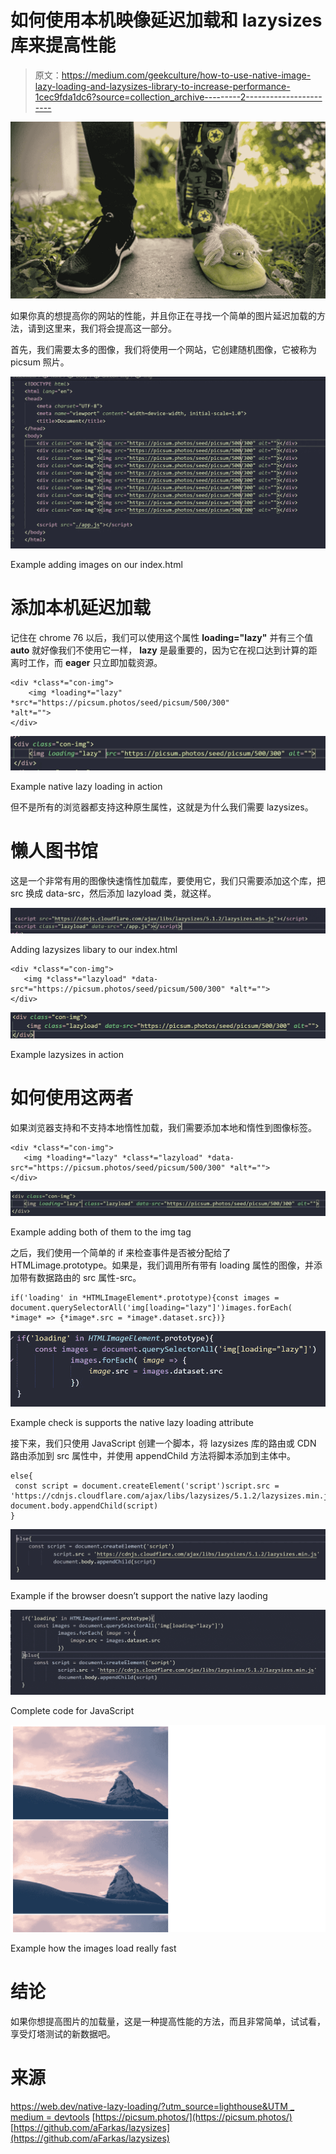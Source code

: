 # 如何使用本机映像延迟加载和 lazysizes 库来提高性能

> 原文：<https://medium.com/geekculture/how-to-use-native-image-lazy-loading-and-lazysizes-library-to-increase-performance-1cec9fda1dc6?source=collection_archive---------2----------------------->

![](img/3ae55b4a7c3729777f20372098091472.png)

如果你真的想提高你的网站的性能，并且你正在寻找一个简单的图片延迟加载的方法，请到这里来，我们将会提高这一部分。

首先，我们需要太多的图像，我们将使用一个网站，它创建随机图像，它被称为 picsum 照片。

![](img/e0dd375ce3cb0d51aeff1bc551247443.png)

Example adding images on our index.html

# 添加本机延迟加载

记住在 chrome 76 以后，我们可以使用这个属性 **loading="lazy"** 并有三个值 **auto** 就好像我们不使用它一样， **lazy** 是最重要的，因为它在视口达到计算的距离时工作，而 **eager** 只立即加载资源。

```
<div *class*="con-img">
    <img *loading*="lazy"               *src*="https://picsum.photos/seed/picsum/500/300" 
*alt*="">
</div>
```

![](img/5b7411bd097da8c89db370786c16f90e.png)

Example native lazy loading in action

但不是所有的浏览器都支持这种原生属性，这就是为什么我们需要 lazysizes。

# 懒人图书馆

这是一个非常有用的图像快速惰性加载库，要使用它，我们只需要添加这个库，把 src 换成 data-src，然后添加 lazyload 类，就这样。

![](img/08bfb9a18ce40dc9799c51c91c6b53d6.png)

Adding lazysizes libary to our index.html

```
<div *class*="con-img">
   <img *class*="lazyload" *data-src*="https://picsum.photos/seed/picsum/500/300" *alt*="">
</div>
```

![](img/8189186057a6c810cf6e1ea9891460e7.png)

Example lazysizes in action

# 如何使用这两者

如果浏览器支持和不支持本地惰性加载，我们需要添加本地和惰性到图像标签。

```
<div *class*="con-img">
   <img *loading*="lazy" *class*="lazyload" *data-src*="https://picsum.photos/seed/picsum/500/300" *alt*="">
</div>
```

![](img/ff2946da6b12bc4d3e002fc55adb7c17.png)

Example adding both of them to the img tag

之后，我们使用一个简单的 if 来检查事件是否被分配给了 HTMLimage.prototype。如果是，我们调用所有带有 loading 属性的图像，并添加带有数据路由的 src 属性-src。

```
if('loading' in *HTMLImageElement*.prototype){const images = document.querySelectorAll('img[loading="lazy"]')images.forEach( *image* => {*image*.src = *image*.dataset.src})}
```

![](img/ae6211903e54907dfb391c720d3ff450.png)

Example check is supports the native lazy loading attribute

接下来，我们只使用 JavaScript 创建一个脚本，将 lazysizes 库的路由或 CDN 路由添加到 src 属性中，并使用 appendChild 方法将脚本添加到主体中。

```
else{
 const script = document.createElement('script')script.src = 'https://cdnjs.cloudflare.com/ajax/libs/lazysizes/5.1.2/lazysizes.min.js' document.body.appendChild(script)
}
```

![](img/0e44032172acfb782341e7765b0cea50.png)

Example if the browser doesn’t support the native lazy laoding

![](img/f8894e3960b9d9fcdd6bf6d4fb1afc2b.png)

Complete code for JavaScript

![](img/45be5d3c8f8fc799e8f1c102f3558e9d.png)

Example how the images load really fast

# 结论

如果你想提高图片的加载量，这是一种提高性能的方法，而且非常简单，试试看，享受灯塔测试的新数据吧。

# 来源

[https://web.dev/native-lazy-loading/?utm_source=lighthouse&UTM _ medium = devtools](https://web.dev/native-lazy-loading/?utm_source=lighthouse&utm_medium=devtools)
[https://picsum.photos/](https://picsum.photos/)
[https://github.com/aFarkas/lazysizes](https://github.com/aFarkas/lazysizes)